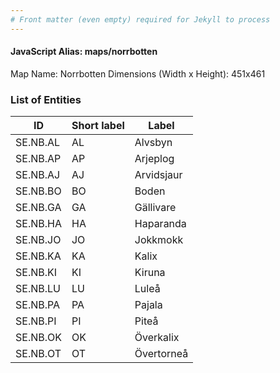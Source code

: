 ```yaml
---
# Front matter (even empty) required for Jekyll to process
---
```


#### JavaScript Alias: maps/norrbotten

Map Name: Norrbotten
Dimensions (Width x Height): 451x461





### List of Entities

ID | Short label | Label
---|---|---|
SE.NB.AL|AL|Alvsbyn
SE.NB.AP|AP|Arjeplog
SE.NB.AJ|AJ|Arvidsjaur
SE.NB.BO|BO|Boden
SE.NB.GA|GA|Gällivare
SE.NB.HA|HA|Haparanda
SE.NB.JO|JO|Jokkmokk
SE.NB.KA|KA|Kalix
SE.NB.KI|KI|Kiruna
SE.NB.LU|LU|Luleå
SE.NB.PA|PA|Pajala
SE.NB.PI|PI|Piteå
SE.NB.OK|OK|Överkalix
SE.NB.OT|OT|Övertorneå

